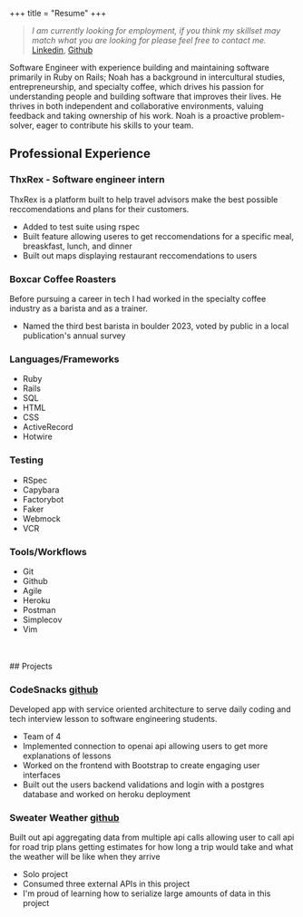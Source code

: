 +++
title = "Resume"
+++
> *I am currently looking for employment, if you think my skillset may match what you are looking for please feel free to contact me.*<br>[Linkedin](https://www.linkedin.com/in/noahdurbin/), [Github](https://github.com/noahdurbin)

Software Engineer with experience building and maintaining software primarily in Ruby on Rails; Noah has a background in intercultural studies, entrepreneurship, and specialty coffee, which drives his passion for understanding people and building software that improves their lives. He thrives in both independent and collaborative environments, valuing feedback and taking ownership of his work. Noah is a proactive problem-solver, eager to contribute his skills to your team.

## Professional Experience

### ThxRex - Software engineer intern
ThxRex is a platform built to help travel advisors make the best possible reccomendations and plans for their customers.
- Added to test suite using rspec
- Built feature allowing useres to get reccomendations for a specific meal, breaskfast, lunch, and dinner
- Built out maps displaying restaurant reccomendations to users

### Boxcar Coffee Roasters
Before pursuing a career in tech I had worked in the specialty coffee industry as a barista and as a trainer.
- Named the third best barista in boulder 2023, voted by public in a local publication's annual survey

### Languages/Frameworks
- Ruby
- Rails
- SQL
- HTML
- CSS
- ActiveRecord
- Hotwire
### Testing
- RSpec
- Capybara
- Factorybot
- Faker
- Webmock
- VCR
### Tools/Workflows
- Git
- Github
- Agile
- Heroku
- Postman
- Simplecov
- Vim
<br>
<br>
## Projects

### CodeSnacks [github](https://github.com/CodingOnTheJohn)
Developed app with service oriented architecture to serve daily coding and tech interview lesson to software engineering students.
- Team of 4
- Implemented connection to openai api allowing users to get more explanations of lessons
- Worked on the frontend with Bootstrap to create engaging user interfaces
- Built out the users backend validations and login with a postgres database and worked on heroku deployment

### Sweater Weather [github](https://github.com/noahdurbin/sweaterweather)
Built out api aggregating data from multiple api calls allowing user to call api for road trip plans getting estimates for how long a trip would take and what the weather will be like when they arrive
- Solo project
- Consumed three external APIs in this project
- I'm proud of learning how to serialize large amounts of data in this project
